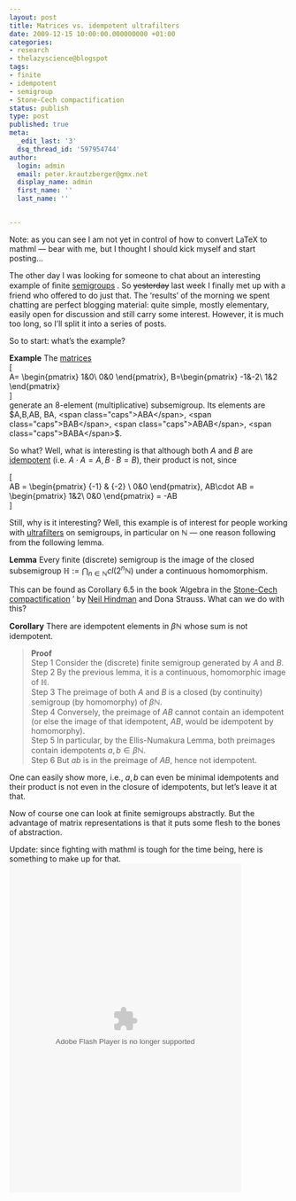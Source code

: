 ```yaml
---
layout: post
title: Matrices vs. idempotent ultrafilters
date: 2009-12-15 10:00:00.000000000 +01:00
categories:
- research
- thelazyscience@blogspot
tags:
- finite
- idempotent
- semigroup
- Stone-Cech compactification
status: publish
type: post
published: true
meta:
  _edit_last: '3'
  dsq_thread_id: '597954744'
author:
  login: admin
  email: peter.krautzberger@gmx.net
  display_name: admin
  first_name: ''
  last_name: ''


---
```


Note: as you can see I am not yet in control of how to convert LaTeX to mathml — bear with me, but I thought I should kick myself and start posting…

The other day I was looking for someone to chat about an interesting example of ﬁnite [semigroups](http://en.wikipedia.org/wiki/Semigroup) . So <del>yesterday</del> last week I finally met up with a friend who offered to do just that. The ‘results’ of the morning we spent chatting are perfect blogging material: quite simple, mostly elementary, easily open for discussion and still carry some interest. However, it is much too long, so I’ll split it into a series of posts.

So to start: what’s the example?

**Example** The [matrices](http://en.wikipedia.org/wiki/Matrix_(mathematics))  
 \[  
 A= \begin{pmatrix} 1&0\\ 0&0 \end{pmatrix}, B=\begin{pmatrix} -1&-2\\ 1&2 \end{pmatrix}  
 \]  
 generate an 8-element (multiplicative) subsemigroup. Its elements are $A,B,AB, BA, <span class="caps">ABA</span>, <span class="caps">BAB</span>, <span class="caps">ABAB</span>, <span class="caps">BABA</span>$.

So what? Well, what is interesting is that although both $A$ and $B$ are [idempotent](http://en.wikipedia.org/wiki/Idempotence) (i.e. $A\cdot A=A, B\cdot B = B$), their product is not, since

\[  
 AB = \begin{pmatrix} {-1} & {-2} \\ 0&0 \end{pmatrix}, AB\cdot AB = \begin{pmatrix} 1&2\\ 0&0 \end{pmatrix} = -AB  
 \]

Still, why is it interesting? Well, this example is of interest for people working with [ultrafilters](http://en.wikipedia.org/wiki/Ultrafilter) on semigroups, in particular on $\mathbb{N}$ — one reason following from the following lemma.

**Lemma** Every finite (discrete) semigroup is the image of the closed subsemigroup $\mathbb{H} := \bigcap_{n \in \mathbb{N}} cl({2^n\mathbb{N}})$ under a continuous homomorphism.

This can be found as Corollary 6.5 in the book ’Algebra in the [Stone-Cech compactification](http://en.wikipedia.org/wiki/Stone%E2%80%93%C4%8Cech_compactification) ’ by [Neil Hindman](http://mysite.verizon.net/nhindman/) and Dona Strauss. What can we do with this?

**Corollary** There are idempotent elements in $\beta \mathbb{N}$ whose sum is not idempotent.

> **Proof**  
>  Step 1 Consider the (discrete) finite semigroup generated by $A$ and $B$.  
>  Step 2 By the previous lemma, it is a continuous, homomorphic image of $\mathbb{H}$.  
>  Step 3 The preimage of both $A$ and $B$ is a closed (by continuity) semigroup (by homomorphy) of $\beta \mathbb{N}$.  
>  Step 4 Conversely, the preimage of $AB$ cannot contain an idempotent (or else the image of that idempotent, $AB$, would be idempotent by homomorphy).  
>  Step 5 In particular, by the Ellis-Numakura Lemma, both preimages contain idempotents $a,b \in \beta \mathbb{N}$.  
>  Step 6 But $ab$ is in the preimage of $AB$, hence not idempotent.

One can easily show more, i.e., $a,b$ can even be minimal idempotents and their product is not even in the closure of idempotents, but let’s leave it at that.

Now of course one can look at finite semigroups abstractly. But the advantage of matrix representations is that it puts some flesh to the bones of abstraction.

Update: since fighting with mathml is tough for the time being, here is something to make up for that.  
<embed align="middle" allowfullscreen="true" flashvars="mode=embed&viewMode=presentation&layout=http%3A%2F%2Fskin.issuu.com%2Fv%2Flight%2Flayout.xml&showFlipBtn=true&documentId=091218215702-a011bff439694581ab8191d4fd1f0394&docName=matrices_vs_ultrafilters&username=thelazyscience&loadingInfoText=Matrices%20vs.%20idempotent%20ultrafilters&et=1261920959616&er=82" menu="false" name="flashticker" quality="high" salign="l" scale="noscale" src="http://static.issuu.com/webembed/viewers/style1/v1/IssuuViewer.swf" style="height: 594px; width: 420px;" type="application/x-shockwave-flash">